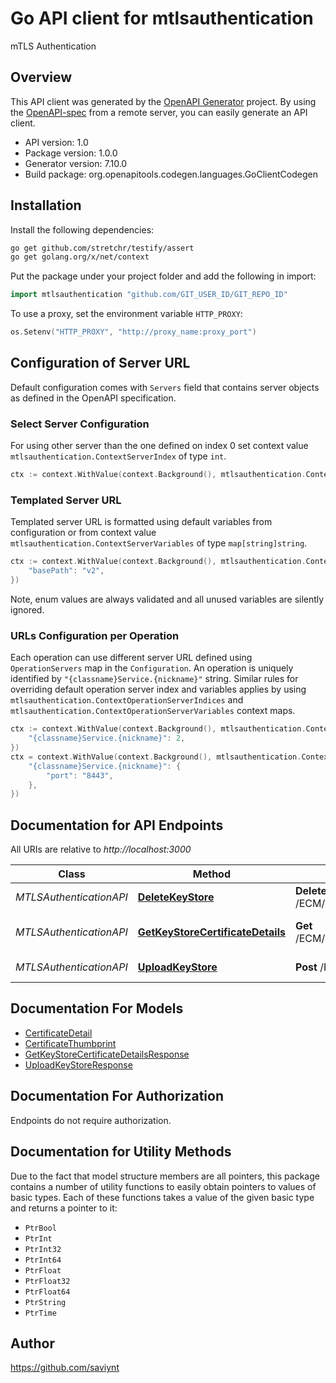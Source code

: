 # Go API client for mtlsauthentication

mTLS Authentication

## Overview
This API client was generated by the [OpenAPI Generator](https://openapi-generator.tech) project.  By using the [OpenAPI-spec](https://www.openapis.org/) from a remote server, you can easily generate an API client.

- API version: 1.0
- Package version: 1.0.0
- Generator version: 7.10.0
- Build package: org.openapitools.codegen.languages.GoClientCodegen

## Installation

Install the following dependencies:

```sh
go get github.com/stretchr/testify/assert
go get golang.org/x/net/context
```

Put the package under your project folder and add the following in import:

```go
import mtlsauthentication "github.com/GIT_USER_ID/GIT_REPO_ID"
```

To use a proxy, set the environment variable `HTTP_PROXY`:

```go
os.Setenv("HTTP_PROXY", "http://proxy_name:proxy_port")
```

## Configuration of Server URL

Default configuration comes with `Servers` field that contains server objects as defined in the OpenAPI specification.

### Select Server Configuration

For using other server than the one defined on index 0 set context value `mtlsauthentication.ContextServerIndex` of type `int`.

```go
ctx := context.WithValue(context.Background(), mtlsauthentication.ContextServerIndex, 1)
```

### Templated Server URL

Templated server URL is formatted using default variables from configuration or from context value `mtlsauthentication.ContextServerVariables` of type `map[string]string`.

```go
ctx := context.WithValue(context.Background(), mtlsauthentication.ContextServerVariables, map[string]string{
	"basePath": "v2",
})
```

Note, enum values are always validated and all unused variables are silently ignored.

### URLs Configuration per Operation

Each operation can use different server URL defined using `OperationServers` map in the `Configuration`.
An operation is uniquely identified by `"{classname}Service.{nickname}"` string.
Similar rules for overriding default operation server index and variables applies by using `mtlsauthentication.ContextOperationServerIndices` and `mtlsauthentication.ContextOperationServerVariables` context maps.

```go
ctx := context.WithValue(context.Background(), mtlsauthentication.ContextOperationServerIndices, map[string]int{
	"{classname}Service.{nickname}": 2,
})
ctx = context.WithValue(context.Background(), mtlsauthentication.ContextOperationServerVariables, map[string]map[string]string{
	"{classname}Service.{nickname}": {
		"port": "8443",
	},
})
```

## Documentation for API Endpoints

All URIs are relative to *http://localhost:3000*

Class | Method | HTTP request | Description
------------ | ------------- | ------------- | -------------
*MTLSAuthenticationAPI* | [**DeleteKeyStore**](docs/MTLSAuthenticationAPI.md#deletekeystore) | **Delete** /ECM/api/v5/deleteKeyStoreAlias/{alias} | Delete KeyStore
*MTLSAuthenticationAPI* | [**GetKeyStoreCertificateDetails**](docs/MTLSAuthenticationAPI.md#getkeystorecertificatedetails) | **Get** /ECM/api/v5/getKeyStoreCertificateDetails | Get KeyStore Details
*MTLSAuthenticationAPI* | [**UploadKeyStore**](docs/MTLSAuthenticationAPI.md#uploadkeystore) | **Post** /ECM/api/v5/uploadKeyStore | Upload KeyStore


## Documentation For Models

 - [CertificateDetail](docs/CertificateDetail.md)
 - [CertificateThumbprint](docs/CertificateThumbprint.md)
 - [GetKeyStoreCertificateDetailsResponse](docs/GetKeyStoreCertificateDetailsResponse.md)
 - [UploadKeyStoreResponse](docs/UploadKeyStoreResponse.md)


## Documentation For Authorization

Endpoints do not require authorization.


## Documentation for Utility Methods

Due to the fact that model structure members are all pointers, this package contains
a number of utility functions to easily obtain pointers to values of basic types.
Each of these functions takes a value of the given basic type and returns a pointer to it:

* `PtrBool`
* `PtrInt`
* `PtrInt32`
* `PtrInt64`
* `PtrFloat`
* `PtrFloat32`
* `PtrFloat64`
* `PtrString`
* `PtrTime`

## Author

https://github.com/saviynt

